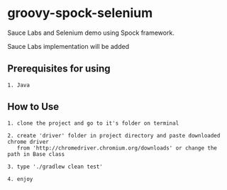 # groovy-spock-selenium
Sauce Labs and Selenium demo using Spock framework.

Sauce Labs implementation will be added

## Prerequisites for using
```
1. Java

```

## How to Use 
```text
1. clone the project and go to it's folder on terminal

2. create 'driver' folder in project directory and paste downloaded chrome driver
   from 'http://chromedriver.chromium.org/downloads' or change the path in Base class 
   
3. type './gradlew clean test'

4. enjoy

```